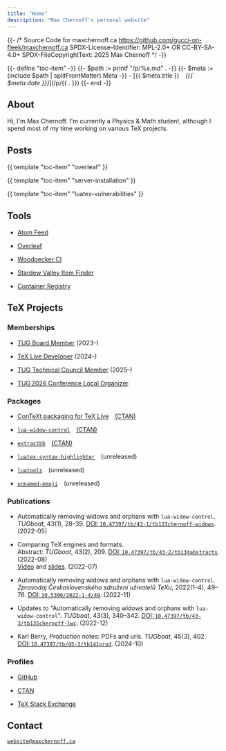 ```yaml
---
title: "Home"
description: "Max Chernoff's personal website"
---
```


{{- /* Source Code for maxchernoff.ca
     https://github.com/gucci-on-fleek/maxchernoff.ca
     SPDX-License-Identifier: MPL-2.0+ OR CC-BY-SA-4.0+
     SPDX-FileCopyrightText: 2025 Max Chernoff */ -}}

{{- define "toc-item" -}}
    {{- $path := printf "/p/%s.md" . -}}
    {{- $meta := (include $path | splitFrontMatter).Meta -}}
    - [{{ $meta.title }}&emsp;_({{ $meta.date }})_](/p/{{ . }})
{{- end -}}

About
-----

Hi, I'm Max Chernoff. I'm currently a Physics & Math student, although I
spend most of my time working on various TeX projects.


Posts
-----

<nav>

{{ template "toc-item" "overleaf" }}

{{ template "toc-item" "server-installation" }}

{{ template "toc-item" "luatex-vulnerabilities" }}

</nav>


Tools
-----

<nav>

- [Atom Feed](/atom.xml)

- [Overleaf](https://overleaf.maxchernoff.ca/login)

- [Woodpecker <abbr>CI</abbr>](https://woodpecker.maxchernoff.ca/login)

- [Stardew Valley Item Finder](/tools/Stardew-Valley-Item-Finder/)

- [Container Registry](https://registry.maxchernoff.ca/)

</nav>


TeX Projects
------------

### Memberships

- [<abbr>TUG</abbr> Board Member](https://tug.org/board.html) (2023–)

- [TeX Live Developer](https://github.com/orgs/TeX-Live/people) (2024–)

- [<abbr>TUG</abbr> Technical Council
  Member](https://tug.org/committees.html#tech-council) (2025–)

- [<abbr>TUG</abbr>&#8239;2026 Conference Local
  Organizer](https://tug.org/tug2026/)

### Packages

- [ConTeXt packaging for TeX Live](https://github.com/gucci-on-fleek/context-packaging)&emsp;[(<abbr>CTAN</abbr>)](https://www.ctan.org/pkg/context)

- [`lua-widow-control`](https://github.com/gucci-on-fleek/lua-widow-control)&emsp;[(<abbr>CTAN</abbr>)](https://www.ctan.org/pkg/lua-widow-control)

- [`extractbb`](https://github.com/gucci-on-fleek/extractbb)&emsp;[(<abbr>CTAN</abbr>)](https://www.ctan.org/pkg/extractbb)

- [`luatex-syntax-highlighter`](https://github.com/gucci-on-fleek/luatex-syntax-highlighter)&emsp;(unreleased)

- [`luatools`](https://github.com/gucci-on-fleek/luatools)&emsp;(unreleased)

- [`unnamed-emoji`](https://github.com/gucci-on-fleek/unnamed-emoji)&emsp;(unreleased)


### Publications

- Automatically removing widows and orphans with `lua-widow-control`.
  *TUGboat*, 43(1), 28–39.
  [<abbr>DOI</abbr>:&#8239;`10.47397/tb/43-1/tb133chernoff-widows`](//tug.org/TUGboat/tb43-1/tb133chernoff-widows.html).
  (2022-05)

- Comparing TeX engines and formats.\
  Abstract: *TUGboat*, 43(2), 209.
  [<abbr>DOI</abbr>:&#8239;`10.47397/tb/43-2/tb134abstracts`](//tug.org/TUGboat/tb43-2/tb134abstracts.html).
  (2022-08)\
  [Video](//youtu.be/MNdAoza8VHU) and
  [slides](//tug.org/tug2022/assets/served/Max_Chernoff-TUG2022-chernoff-engines-slides.pdf).
  (2022-07)

- Automatically removing widows and orphans with `lua-widow-control`.
  *Zpravodaj Československého sdružení uživatelů TeXu*, 2022(1–4),
  49–76.
  [<abbr>DOI</abbr>:&#8239;`10.5300/2022-1-4/49`](//dml.cz/handle/10338.dmlcz/151108).
  (2022-11)

- Updates to "Automatically removing widows and orphans with
  `lua-widow-control`". *TUGboat*, 43(3), 340–342.
  [<abbr>DOI</abbr>:&#8239;`10.47397/tb/43-3/tb135chernoff-lwc`](//tug.org/TUGboat/tb43-3/tb135chernoff-lwc.html).
  (2022-12)

- Karl Berry, Production notes: <abbr>PDF</abbr>s and urls. *TUGboat*,
  45(3), 402.
  [<abbr>DOI</abbr>:&#8239;`10.47397/tb/45-3/tb141prod`](https://doi.org/10.47397/tb/45-3/tb141prod).
  (2024-10)

### Profiles

- [GitHub](https://github.com/gucci-on-fleek)

- [CTAN](https://ctan.org/author/chernoff)

- [TeX Stack Exchange](https://tex.stackexchange.com/users/270600/max-chernoff)


Contact
-------

[`website@maxchernoff.ca`](mailto:website@maxchernoff.ca)
